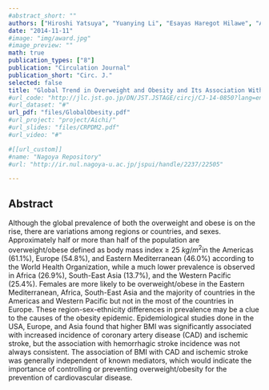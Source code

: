 ```yaml
---
#abstract_short: ""
authors: ["Hiroshi Yatsuya", "Yuanying Li", "Esayas Haregot Hilawe", "Atsuhiko Ota", "Chaochen Wang", "Chifa Chiang", "Yan Zhang", "Mayu Uemura", "Ayako Osako", "Yukio Ozaki",  "Atsuko Aoyama"]
date: "2014-11-11"
#image: "img/award.jpg"
#image_preview: ""
math: true
publication_types: ["8"]
publication: "Circulation Journal"
publication_short: "Circ. J."
selected: false
title: "Global Trend in Overweight and Obesity and Its Association With Cardiovascular Disease Incidence"
#url_code: "http://jlc.jst.go.jp/DN/JST.JSTAGE/circj/CJ-14-0850?lang=en&from=CrossRef&type=abstract"
#url_dataset: "#"
url_pdf: "files/GlobalObesity.pdf"
#url_project: "project/Aichi/"
#url_slides: "files/CRPDM2.pdf"
#url_video: "#"

#[[url_custom]]
#name: "Nagoya Repository"
#url: "http://ir.nul.nagoya-u.ac.jp/jspui/handle/2237/22505"

---
```


## Abstract

Although the global prevalence of both the overweight and obese is on the rise, there are variations among regions or countries, and sexes. Approximately half or more than half of the population are overweight/obese defined as body mass index $\geqslant$ 25 $kg/m^2$in the Americas (61.1%), Europe (54.8%), and Eastern Mediterranean (46.0%) according to the World Health Organization, while a much lower prevalence is observed in Africa (26.9%), South-East Asia (13.7%), and the Western Pacific (25.4%). Females are more likely to be overweight/obese in the Eastern Mediterranean, Africa, South-East Asia and the majority of countries in the Americas and Western Pacific but not in the most of the countries in Europe. These region-sex-ethnicity differences in prevalence may be a clue to the causes of the obesity epidemic. Epidemiological studies done in the USA, Europe, and Asia found that higher BMI was significantly associated with increased incidence of coronary artery disease (CAD) and ischemic stroke, but the association with hemorrhagic stroke incidence was not always consistent. The association of BMI with CAD and ischemic stroke was generally independent of known mediators, which would indicate the importance of controlling or preventing overweight/obesity for the prevention of cardiovascular disease.
